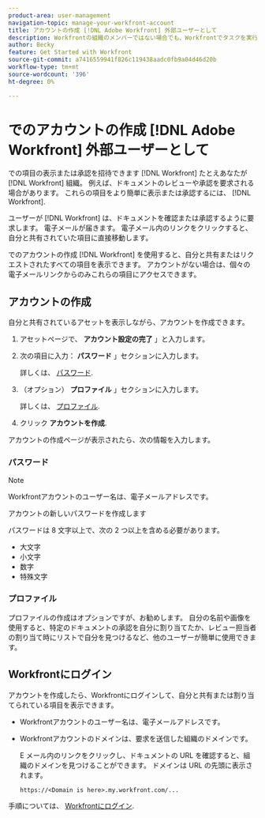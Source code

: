 ```yaml
---
product-area: user-management
navigation-topic: manage-your-workfront-account
title: アカウントの作成 [!DNL Adobe Workfront] 外部ユーザーとして
description: Workfrontの組織のメンバーではない場合でも、Workfrontでタスクを実行するように要求される場合があります。 Workfrontでアカウントを作成すると、この作業をより簡単におこなうことができます。
author: Becky
feature: Get Started with Workfront
source-git-commit: a7416559941f826c119438aadc0fb9a04d46d20b
workflow-type: tm+mt
source-wordcount: '396'
ht-degree: 0%

---
```


# でのアカウントの作成 [!DNL Adobe Workfront] 外部ユーザーとして

での項目の表示または承認を招待できます [!DNL Workfront] たとえあなたが [!DNL Workfront] 組織。 例えば、ドキュメントのレビューや承認を要求される場合があります。 これらの項目をより簡単に表示または承認するには、 [!DNL Workfront].

ユーザーが [!DNL Workfront] は、ドキュメントを確認または承認するように要求します。 <!--or shares a Workfront object such as a report or Board with you, -->電子メールが届きます。 電子メール内のリンクをクリックすると、自分と共有されていた項目に直接移動します。

でのアカウントの作成 [!DNL Workfront] を使用すると、自分と共有またはリクエストされたすべての項目を表示できます。 アカウントがない場合は、個々の電子メールリンクからのみこれらの項目にアクセスできます。

## アカウントの作成

自分と共有されているアセットを表示しながら、アカウントを作成できます。

1. アセットページで、 **アカウント設定の完了** 」と入力します。

1. 次の項目に入力： **パスワード** 」セクションに入力します。

   詳しくは、 [パスワード](#password).

1. （オプション） **プロファイル** 」セクションに入力します。

   詳しくは、 [プロファイル](#profile).

1. クリック **アカウントを作成**.


アカウントの作成ページが表示されたら、次の情報を入力します。

### パスワード

>[!NOTE]
>
>Workfrontアカウントのユーザー名は、電子メールアドレスです。

アカウントの新しいパスワードを作成します

パスワードは 8 文字以上で、次の 2 つ以上を含める必要があります。

* 大文字
* 小文字
* 数字
* 特殊文字

### プロファイル

プロファイルの作成はオプションですが、お勧めします。 自分の名前や画像を使用すると、特定のドキュメントの承認を自分に割り当てたか、レビュー担当者の割り当て時にリストで自分を見つけるなど、他のユーザーが簡単に使用できます。

## Workfrontにログイン

アカウントを作成したら、Workfrontにログインして、自分と共有または割り当てられている項目を表示できます。

* Workfrontアカウントのユーザー名は、電子メールアドレスです。
* Workfrontアカウントのドメインは、要求を送信した組織のドメインです。

  E メール内のリンクをクリックし、ドキュメントの URL を確認すると、組織のドメインを見つけることができます。 ドメインは URL の先頭に表示されます。

  `https://<Domain is here>.my.workfront.com/...`

手順については、 [Workfrontにログイン](/help/quicksilver/workfront-basics/manage-your-account-and-profile/managing-your-workfront-account/log-in-to-workfront.md).

